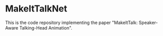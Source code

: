 # MakeItTalkNet
This is the code repository implementing the paper "MakeItTalk: Speaker-Aware Talking-Head Animation".

